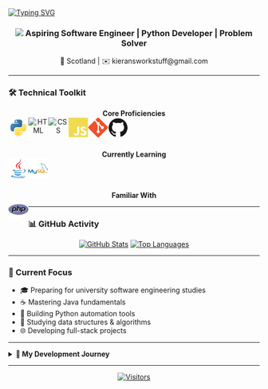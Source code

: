 <a align="center" href="https://git.io/typing-svg">
  <img src="https://readme-typing-svg.herokuapp.com?font=Righteous&size=50&pause=1000&color=4874c4&center=true&vCenter=true&random=false&width=500&height=70&lines=Welcome!%F0%9F%91%8B;I'm+Kieran+McMonagle!" alt="Typing SVG" />
</a>

<h3 align="center"> 
  <img src="https://raw.githubusercontent.com/nixin72/nixin72/master/wave.gif" width="30px">
  Aspiring Software Engineer | Python Developer | Problem Solver
</h3>

<div align="center">
📍 Scotland | ✉️ kieransworkstuff@gmail.com
</div>

---

### 🛠️ Technical Toolkit

<div align="center">
  
**Core Proficiencies**  
<img align="left" alt="Python" width="40px" src="https://github.com/devicons/devicon/blob/master/icons/python/python-original.svg" title="Python" />
<img align="left" alt="HTML" width="40px" src="https://cdn.jsdelivr.net/gh/devicons/devicon/icons/html5/html5-plain.svg" title="HTML5" />
<img align="left" alt="CSS" width="40px" src="https://cdn.jsdelivr.net/gh/devicons/devicon/icons/css3/css3-plain.svg" title="CSS3" />
<img align="left" alt="JavaScript" width="40px" src="https://github.com/devicons/devicon/blob/master/icons/javascript/javascript-plain.svg" title="JavaScript" />
<img align="left" alt="Git" width="40px" src="https://github.com/devicons/devicon/blob/master/icons/git/git-original.svg" title="Git" />
<img align="left" alt="GitHub" width="40px" src="https://github.com/devicons/devicon/blob/master/icons/github/github-original.svg" title="GitHub" />
<br/><br/><br/>

**Currently Learning**  
<img align="left" alt="Java" width="40px" src="https://github.com/devicons/devicon/blob/master/icons/java/java-original.svg" title="Java" />
<img align="left" alt="MySQL" width="40px" src="https://github.com/devicons/devicon/blob/master/icons/mysql/mysql-original-wordmark.svg" title="MySQL" />
<br/><br/><br/>

**Familiar With**  
<img align="left" alt="PHP" width="40px" src="https://github.com/devicons/devicon/blob/master/icons/php/php-original.svg" title="PHP" />

</div>

---

### 📊 GitHub Activity

<div align="center">
  
[![GitHub Stats](https://github-readme-stats.vercel.app/api?username=Kieranmcm07&show_icons=true&theme=dark&hide_title=true)](https://github.com/Kieranmcm07)
[![Top Languages](https://github-readme-stats.vercel.app/api/top-langs/?username=Kieranmcm07&layout=compact&theme=dark&hide_border=true)](https://github.com/Kieranmcm07)

</div>

---

### 🚀 Current Focus
- 🎓 Preparing for university software engineering studies
- ☕ Mastering Java fundamentals
- 🐍 Building Python automation tools
- 🧠 Studying data structures & algorithms
- 🌐 Developing full-stack projects

---

<details>
<summary><b>🧭 My Development Journey</b></summary>
  
My coding journey began at age 8 with Scratch, discovering the thrill of creating interactive experiences. By 11, I was building websites with HTML/CSS, learning the power of visual design. At 13, Python became my tool of choice for solving complex problems and building practical applications.

Today, I'm focused on software engineering fundamentals: system design, algorithms, and professional development practices. I'm preparing for university studies while expanding my skills in Java and backend development.

</details>

---

<div align="center">
  
[![Visitors](https://komarev.com/ghpvc/?username=Kieranmcm07&color=blue&style=flat)](https://github.com/Kieranmcm07)

</div>